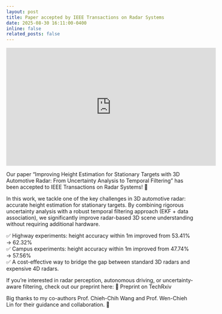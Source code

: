 ```yaml
---
layout: post
title: Paper accepted by IEEE Transactions on Radar Systems
date: 2025-08-30 16:11:00-0400
inline: false
related_posts: false
---
```


<iframe width="560" height="315" src="https://www.youtube.com/embed/ilmQqk3odRw?si=YJ69uMNJyp2pGvoB" title="YouTube video player" frameborder="0" allow="accelerometer; autoplay; clipboard-write; encrypted-media; gyroscope; picture-in-picture; web-share" referrerpolicy="strict-origin-when-cross-origin" allowfullscreen></iframe>

Our paper “Improving Height Estimation for Stationary Targets with 3D Automotive Radar: From Uncertainty Analysis to Temporal Filtering” has been accepted to IEEE Transactions on Radar Systems! 🎉

In this work, we tackle one of the key challenges in 3D automotive radar: accurate height estimation for stationary targets. By combining rigorous uncertainty analysis with a robust temporal filtering approach (EKF + data association), we significantly improve radar-based 3D scene understanding without requiring additional hardware.

✅ Highway experiments: height accuracy within 1m improved from 53.41% → 62.32%\
✅ Campus experiments: height accuracy within 1m improved from 47.74% → 57.56%\
✅ A cost-effective way to bridge the gap between standard 3D radars and expensive 4D radars.

If you’re interested in radar perception, autonomous driving, or uncertainty-aware filtering, check out our preprint here:
🔗 Preprint on TechRxiv

Big thanks to my co-authors Prof. Chieh-Chih Wang and Prof. Wen-Chieh Lin for their guidance and collaboration. 🙌
